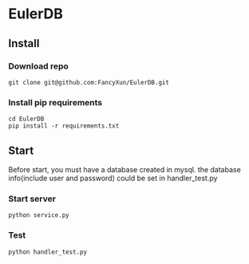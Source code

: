 # EulerDB

## Install

### Download repo
```shell script
git clone git@github.com:FancyXun/EulerDB.git
```
### Install pip requirements
```shell script
cd EulerDB
pip install -r requirements.txt
```
## Start

Before start, you must have a database created in mysql.
the database info(include user and password) could be set in handler_test.py

### Start server
```shell script
python service.py
```

### Test
```shell script
python handler_test.py
```